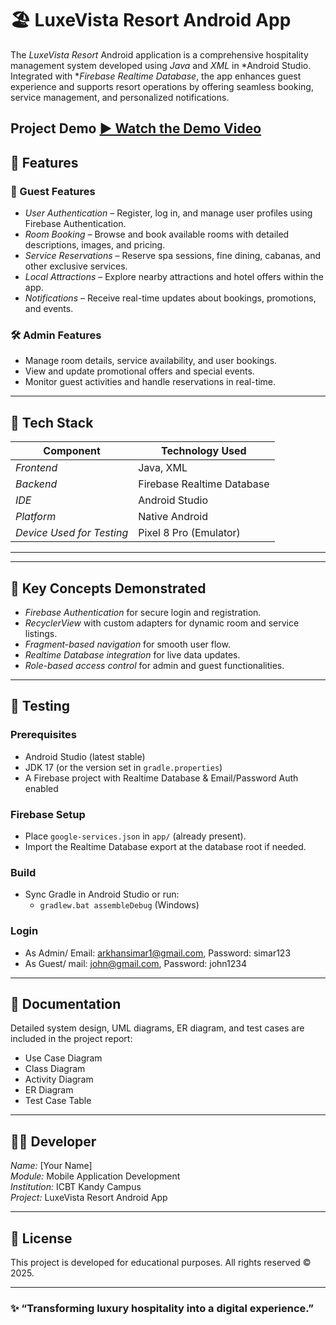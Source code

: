 # 🏖 LuxeVista Resort Android App

The *LuxeVista Resort* Android application is a comprehensive hospitality management system developed using *Java* and *XML* in *Android Studio. Integrated with **Firebase Realtime Database*, the app enhances guest experience and supports resort operations by offering seamless booking, service management, and personalized notifications.

Project Demo
[▶ Watch the Demo Video](https://drive.google.com/your-demo-link](https://drive.google.com/file/d/1jvIYQLKU6ZuEEPd0CN9NOok7tTqn-SR7/view?usp=sharing))
---

## 🌟 Features

### 🧳 Guest Features
- *User Authentication* – Register, log in, and manage user profiles using Firebase Authentication.  
- *Room Booking* – Browse and book available rooms with detailed descriptions, images, and pricing.  
- *Service Reservations* – Reserve spa sessions, fine dining, cabanas, and other exclusive services.  
- *Local Attractions* – Explore nearby attractions and hotel offers within the app.  
- *Notifications* – Receive real-time updates about bookings, promotions, and events.

### 🛠 Admin Features
- Manage room details, service availability, and user bookings.  
- View and update promotional offers and special events.  
- Monitor guest activities and handle reservations in real-time.

---

## 🧩 Tech Stack

| Component | Technology Used |
|------------|----------------|
| *Frontend* | Java, XML |
| *Backend* | Firebase Realtime Database |
| *IDE* | Android Studio |
| *Platform* | Native Android |
| *Device Used for Testing* | Pixel 8 Pro (Emulator) |

---

---

## 🧠 Key Concepts Demonstrated

- *Firebase Authentication* for secure login and registration.  
- *RecyclerView* with custom adapters for dynamic room and service listings.  
- *Fragment-based navigation* for smooth user flow.  
- *Realtime Database integration* for live data updates.  
- *Role-based access control* for admin and guest functionalities.  

---

## 🧪 Testing

### Prerequisites
- Android Studio (latest stable)
- JDK 17 (or the version set in `gradle.properties`)
- A Firebase project with Realtime Database & Email/Password Auth enabled

### Firebase Setup
- Place `google-services.json` in `app/` (already present).
- Import the Realtime Database export at the database root if needed.

### Build
- Sync Gradle in Android Studio or run:
  - `gradlew.bat assembleDebug` (Windows)

### Login
- As Admin/ Email: arkhansimar1@gmail.com, Password: simar123
- As Guest/ mail: john@gmail.com, Password: john1234

---

## 🧾 Documentation

Detailed system design, UML diagrams, ER diagram, and test cases are included in the project report:
- Use Case Diagram  
- Class Diagram  
- Activity Diagram  
- ER Diagram  
- Test Case Table  

---

## 👨‍💻 Developer

*Name:* [Your Name]  
*Module:* Mobile Application Development  
*Institution:* ICBT Kandy Campus  
*Project:* LuxeVista Resort Android App  

---

## 📝 License

This project is developed for educational purposes. All rights reserved © 2025.

---

### ✨ “Transforming luxury hospitality into a digital experience.”


